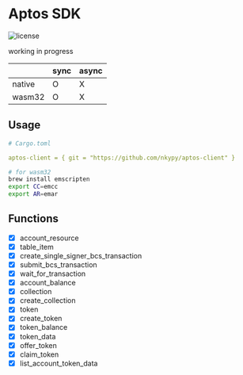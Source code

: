 # Aptos SDK

![license](https://img.shields.io/github/license/nkypy/aptos-client?style=flat-square)

working in progress

|        | sync | async |
| ------ | ---- | ----- |
| native | O    | X     |
| wasm32 | O    | X     |

## Usage

```yaml
# Cargo.toml

aptos-client = { git = "https://github.com/nkypy/aptos-client" }
```
```bash
# for wasm32
brew install emscripten
export CC=emcc
export AR=emar
```

## Functions

- [x] account_resource
- [x] table_item
- [x] create_single_signer_bcs_transaction
- [x] submit_bcs_transaction
- [x] wait_for_transaction
- [x] account_balance
- [x] collection
- [x] create_collection
- [x] token
- [x] create_token
- [x] token_balance
- [x] token_data
- [x] offer_token
- [x] claim_token
- [x] list_account_token_data
